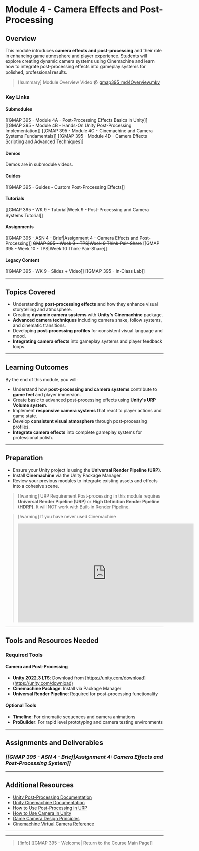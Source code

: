 # Module 4 - Camera Effects and Post-Processing

## Overview

This module introduces **camera effects and post-processing** and their role in enhancing game atmosphere and player experience. Students will explore creating dynamic camera systems using Cinemachine and learn how to integrate post-processing effects into gameplay systems for polished, professional results.

> [!summary] Module Overview Video 📹 [gmap395_md4Overview.mkv](https://1drv.ms/v/c/b08de2251f1b33a4/EYyrIOQlb1tEp01vWoEgT9EBS7URklBVzoSzJ4XVpVAPXg?e=aLkAFK)

### Key Links

#### Submodules

[[GMAP 395 - Module 4A - Post-Processing Effects Basics in Unity]]
[[GMAP 395 - Module 4B - Hands-On Unity Post-Processing Implementation]]
[[GMAP 395 - Module 4C - Cinemachine and Camera Systems Fundamentals]]
[[GMAP 395 - Module 4D - Camera Effects Scripting and Advanced Techniques]]

#### Demos

Demos are in submodule videos.

#### Guides

[[GMAP 395 - Guides - Custom Post-Processing Effects]]

#### Tutorials

[[GMAP 395 - WK 9 - Tutorial|Week 9 - Post-Processing and Camera Systems Tutorial]]

#### Assignments

[[GMAP 395 - ASN 4 - Brief|Assignment 4 - Camera Effects and Post-Processing]] 
~~GMAP 395 - Week 9 - TPS|Week 9 Think-Pair-Share~~
[[GMAP 395 - Week 10 - TPS|Week 10 Think-Pair-Share]]

#### Legacy Content

[[GMAP 395 - WK 9 - Slides + Video]]
[[GMAP 395 - In-Class Lab]]

---

## Topics Covered

- Understanding **post-processing effects** and how they enhance visual storytelling and atmosphere.
- Creating **dynamic camera systems** with **Unity's Cinemachine** package.
- **Advanced camera techniques** including camera shake, follow systems, and cinematic transitions.
- Developing **post-processing profiles** for consistent visual language and mood.
- **Integrating camera effects** into gameplay systems and player feedback loops.

---

## Learning Outcomes

By the end of this module, you will:

- Understand how **post-processing and camera systems** contribute to **game feel** and player immersion.
- Create basic to advanced post-processing effects using **Unity's URP Volume system**.
- Implement **responsive camera systems** that react to player actions and game state.
- Develop **consistent visual atmosphere** through post-processing profiles.
- **Integrate camera effects** into complete gameplay systems for professional polish.

---

## Preparation

- Ensure your Unity project is using the **Universal Render Pipeline (URP)**.
- Install **Cinemachine** via the Unity Package Manager.
- Review your previous modules to integrate existing assets and effects into a cohesive scene.

> [!warning] URP Requirement Post-processing in this module requires **Universal Render Pipeline (URP)** or **High Definition Render Pipeline (HDRP)**. It will NOT work with Built-in Render Pipeline.

> [!warning] If you have never used Cinemachine
> 
> <iframe width="560" height="315" src="https://www.youtube.com/embed/P_ibDJhFVMU?si=ckwuuw1aFDsYoAqG" title="YouTube video player" frameborder="0" allow="accelerometer; autoplay; clipboard-write; encrypted-media; gyroscope; picture-in-picture; web-share" referrerpolicy="strict-origin-when-cross-origin" allowfullscreen></iframe>

---

## Tools and Resources Needed

### Required Tools

#### Camera and Post-Processing

- **Unity 2022.3 LTS**: Download from [https://unity.com/download](https://unity.com/download)
- **Cinemachine Package**: Install via Package Manager
- **Universal Render Pipeline**: Required for post-processing functionality

#### Optional Tools

- **Timeline**: For cinematic sequences and camera animations
- **ProBuilder**: For rapid level prototyping and camera testing environments

---

## Assignments and Deliverables

### _**[[GMAP 395 - ASN 4 - Brief|Assignment 4: Camera Effects and Post-Processing System]]**_

---

## Additional Resources

- [Unity Post-Processing Documentation](https://docs.unity3d.com/6000.0/Documentation/Manual/urp/integration-with-post-processing.html)
- [Unity Cinemachine Documentation](https://docs.unity3d.com/Packages/com.unity.cinemachine@3.1/manual/index.html)
- [How to Use Post-Processing in URP](https://learn.unity.com/project/creative-core-post-processing)
- [How to Use Camera in Unity](https://learn.unity.com/tutorial/cinemachine-cameras-2018#)
- [Game Camera Design Principles](https://www.whatgamesare.com/2011/10/camera-comes-first-game-design.html)
- [Cinemachine Virtual Camera Reference](https://docs.unity3d.com/Packages/com.unity.cinemachine@3.1/manual/CinemachineVirtualCamera.html)

---

---

> [!info] [[GMAP 395 - Welcome| Return to the Course Main Page]]